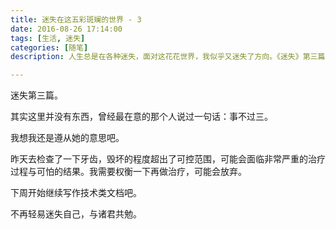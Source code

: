 ```yaml
---
title: 迷失在这五彩斑斓的世界 - 3
date: 2016-08-26 17:14:00
tags: [生活, 迷失]
categories: [随笔]
description: 人生总是在各种迷失，面对这花花世界，我似乎又迷失了方向。《迷失》第三篇。

---
```


迷失第三篇。

其实这里并没有东西，曾经最在意的那个人说过一句话：事不过三。

我想我还是遵从她的意思吧。

昨天去检查了一下牙齿，毁坏的程度超出了可控范围，可能会面临非常严重的治疗过程与可怕的结果。我需要权衡一下再做治疗，可能会放弃。

下周开始继续写作技术类文档吧。

不再轻易迷失自己，与诸君共勉。